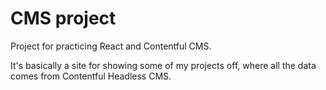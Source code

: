 # CMS project

Project for practicing React and Contentful CMS.

It's basically a site for showing some of my projects off, where all the data comes from Contentful Headless CMS.